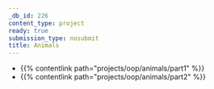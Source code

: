 ```yaml
---
_db_id: 226
content_type: project
ready: true
submission_type: nosubmit
title: Animals
---
```


- {{% contentlink path="projects/oop/animals/part1" %}}
- {{% contentlink path="projects/oop/animals/part2" %}}